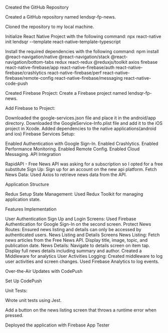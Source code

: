Created the GitHub Repository


Created a GitHub repository named lendsqr-fp-news.

Cloned the repository to my local machine.

Initialize React Native Project with the following command: npx react-native init lendsqr --template react-native-template-typescript

Install the required dependencies with the following command:
npm install @react-navigation/native @react-navigation/stack @react-navigation/bottom-tabs redux react-redux @reduxjs/toolkit axios firebase react-native-firebase/app react-native-firebase/auth react-native-firebase/crashlytics react-native-firebase/perf react-native-firebase/remote-config react-native-firebase/messaging react-native-code-push

Created Firebase Project: Create a Firebase project named lendsqr-fp-news.

Add Firebase to Project:

Downloaded the google-services.json file and place it in the android/app directory.
Downloaded the GoogleService-Info.plist file and add it to the iOS project in Xcode.
Added dependencies to the native applications(android and ios)
Firebase Services Setup:

Enabled Authentication with Google Sign-In.
Enabled Crashlytics.
Enabled Performance Monitoring.
Enabled Remote Config.
Enabled Cloud Messaging.
API Integration

RapidAPI - Free News API was asking for a subscription so I opted for a free substitute
Sign Up: Sign up for an account on the new api platform.
Fetch News Data:
Used Axios to retrieve news data from the API.

Application Structure

Redux Setup
State Management: Used Redux Toolkit for managing application state.

Features Implementation

User Authentication
Sign Up and Login Screens:
Used Firebase Authentication for Google Sign-In on the second screen.
Protect News Routes: Ensured news listing and details can only be accessed by authenticated users.
News Listing and Details Screens
News Listing:
Fetch news articles from the Free News API.
Display title, image, topic, and publication date.
News Details:
Navigate to details screen on item tap.
Display full news details including summary and author.
Created a Middleware for analytics
User Activities Logging:
Created middleware to log user activities and screen changes.
Used Firebase Analytics to log events.

Over-the-Air Updates with CodePush

Set Up CodePush

Unit Tests:

Wrote unit tests using Jest.

Add a button on the news listing screen that throws a runtime error when pressed.

Deployed the application with Firebase App Tester
